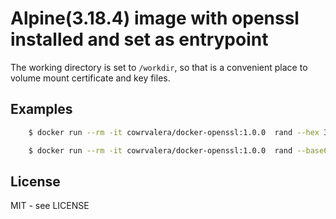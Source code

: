 # Alpine(3.18.4) image with openssl installed and set as entrypoint

The working directory is set to `/workdir`, so that is a convenient place to volume mount certificate and key files.


## Examples

```sh
	$ docker run --rm -it cowrvalera/docker-openssl:1.0.0  rand --hex 32
```


```sh
	$ docker run --rm -it cowrvalera/docker-openssl:1.0.0  rand --base64 32
```

## License
MIT - see LICENSE